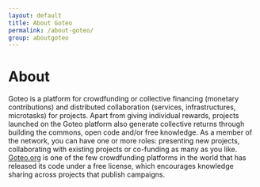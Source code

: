```yaml
---
layout: default
title: About Goteo
permalink: /about-goteo/
group: aboutgoteo
---
```

# About

Goteo is a platform for crowdfunding or collective financing (monetary contributions) and distributed collaboration (services, infrastructures, microtasks) for projects.  Apart from giving individual rewards, projects launched on the Goteo platform also generate collective returns through building the commons, open code and/or free knowledge. As a member of the network, you can have one or more roles: presenting new projects, collaborating with existing projects or co-funding as many as you like. [Goteo.org](goteo.org) is one of the few crowdfunding platforms in the world that has released its code under a free license, which encourages knowledge sharing across projects that publish campaigns.

